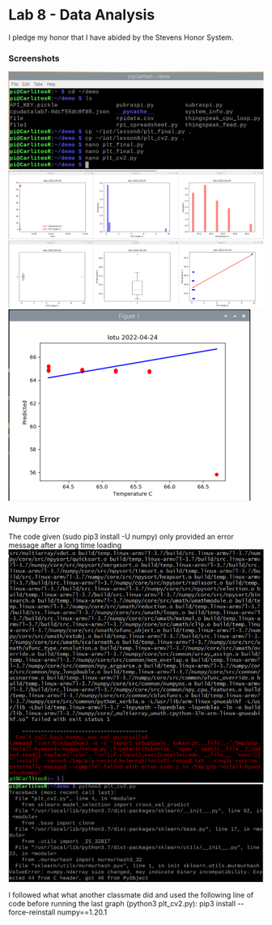 # Lab 8 - Data Analysis
I pledge my honor that I have abided by the Stevens Honor System.

### **Screenshots**
![](https://github.com/CarlRod2001/CPE322/blob/main/Lab_8/Lab_8_1.PNG)
![](https://github.com/CarlRod2001/CPE322/blob/main/Lab_8/Lab_8_2.PNG)
![](https://github.com/CarlRod2001/CPE322/blob/main/Lab_8/Lab_8_3.PNG)
![](https://github.com/CarlRod2001/CPE322/blob/main/Lab_8/Lab_8_4.PNG)

### **Numpy Error**
The code given (sudo pip3 install -U numpy) only provided an error message after a long time loading
![](https://github.com/CarlRod2001/CPE322/blob/main/Lab_8/numpy%20error%20message.PNG)
![](https://github.com/CarlRod2001/CPE322/blob/main/Lab_8/numpy%20error%20message%202.PNG)

I followed what what another classmate did and used the following line of code before running the last graph (python3 plt_cv2.py):
pip3 install --force-reinstall numpy==1.20.1
